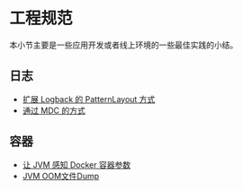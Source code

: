 # 工程规范
本小节主要是一些应用开发或者线上环境的一些最佳实践的小结。

## 日志

- [扩展 Logback 的 PatternLayout 方式](patternLayout.md)
- [通过 MDC 的方式](MDC.md)

## 容器
- [让 JVM 感知 Docker 容器参数](jvm-docker.md)
- [JVM OOM文件Dump](JVM-OOM文件储存方案.md)